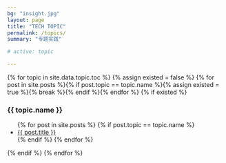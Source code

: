 ```yaml
---
bg: "insight.jpg"
layout: page
title: "TECH TOPIC"
permalink: /topics/
summary: "专题实践"

# active: topic

---
```


{% for topic in site.data.topic.toc %}
  {% assign existed = false %}
  {% for post in site.posts %}{% if post.topic == topic.name %}{% assign existed = true %}{% break %}{% endif %}{% endfor %}
  {% if existed %}
  <h3>{{ topic.name }}</h3>
  <ul class="categories">
    {% for post in site.posts %}
      {% if post.topic == topic.name %}
        <li>
        <a href="{{ post.url }}">{{ post.title }}</a>
        </li>
      {% endif %}
    {% endfor %}
  </ul>
  {% endif %}
{% endfor %}
